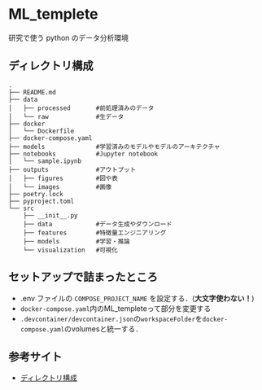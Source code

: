 # ML_templete

研究で使う python のデータ分析環境

## ディレクトリ構成

```
.
├── README.md
├── data
│   ├── processed       #前処理済みのデータ
│   └── raw             #生データ
├── docker
│   └── Dockerfile
├── docker-compose.yaml
├── models              #学習済みのモデルやモデルのアーキテクチャ
├── notebooks           #Jupyter notebook
│   └── sample.ipynb
├── outputs             #アウトプット
│   ├── figures         #図や表
│   └── images          #画像
├── poetry.lock
├── pyproject.toml
└── src
    ├── __init__.py
    ├── data            #データ生成やダウンロード
    ├── features        #特徴量エンジニアリング
    ├── models          #学習・推論
    └── visualization   #可視化
```

## セットアップで詰まったところ

- .env ファイルの `COMPOSE_PROJECT_NAME` を設定する．(**大文字使わない！**)
- `docker-compose.yaml`内のML_templeteって部分を変更する
- `.devcontainer/devcontainer.json`の`workspaceFolder`を`docker-compose.yaml`のvolumesと統一する．

## 参考サイト

- [ディレクトリ構成](https://zenn.dev/pluck/articles/63413cdd51f790)
